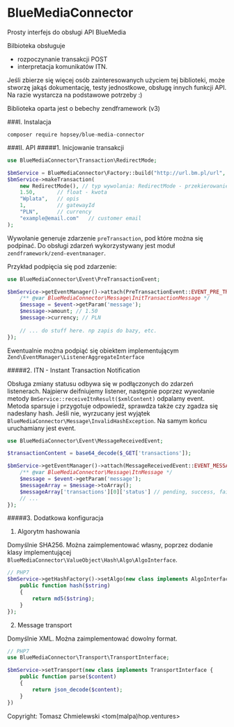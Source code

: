 BlueMediaConnector
==================
Prosty interfejs do obsługi API BlueMedia

Bilbioteka obsługuje 
- rozpoczynanie transakcji POST 
- interpretacja komunikatów ITN.

Jeśli zbierze się więcej osób zainteresowanych użyciem tej biblioteki, może stworzę jakąś dokumentację, testy jednostkowe,
obsługę innych funkcji API.
Na razie wystarcza na podstawowe potrzeby :)

Biblioteka oparta jest o bebechy zendframework (v3)

###I. Instalacja

```
composer require hopsey/blue-media-connector 
```

###II. API
#####1. Inicjowanie transakcji

```php
use BlueMediaConnector\Transaction\RedirectMode;

$bmService = BlueMediaConnector\Factory::build("http://url.bm.pl/url", 123456, "verySecretString");
$bmService->makeTransaction(
    new RedirectMode(), // typ wywolania: RedirectMode - przekierowanie, jest jeszcze wywołanie w tle, niezaimplemenotwane
    1.50,       // float - kwota
    "Wplata",   // opis
    1,          // gatewayId
    "PLN",      // currency
    "example@email.com"   // customer email
);
```
Wywołanie generuje zdarzenie ```preTransaction```, pod które można się podpinać. 
Do obsługi zdarzeń wykorzystywany jest moduł ```zendframework/zend-eventmanager```.

Przykład podpięcia się pod zdarzenie:

```php
use BlueMediaConnector\Event\PreTransactionEvent;

$bmService->getEventManager()->attach(PreTransactionEvent::EVENT_PRE_TRANSACTION, function (PreTransactionEvent $event) {
    /** @var BlueMediaConnector\Message\InitTransactionMessage */
    $message = $event->getParam('message');
    $message->amount; // 1.50
    $message->currency; // PLN
    
    // ... do stuff here. np zapis do bazy, etc.
});
```

Ewentualnie można podpiąć się obiektem implementującym ```Zend\EventManager\ListenerAggregateInterface```


#####2. ITN - Instant Transaction Notification

Obsługa zmiany statusu odbywa się w podłączonych do zdarzeń listenerach. Najpierw deifniujemy listener, następnie poprzez
wywołanie metody ```BmService::receiveItnResult($xmlContent)``` odpalamy event. Metoda sparsuje i przygotuje odpowiedź, sprawdza
także czy zgadza się nadesłany hash. Jeśli nie, wyrzucany jest wyjątek ```BlueMediaConnector\Message\InvalidHashException```. Na
samym końcu uruchamiany jest event.

```php
use BlueMediaConnector\Event\MessageReceivedEvent;

$transactionContent = base64_decode($_GET['transactions']);

$bmService->getEventManager()->attach(MessageReceivedEvent::EVENT_MESSAGE_RECEIVED, function (MessageReceivedEvent $event) {
    /** @var BlueMediaConnector\Message\ItnMessage */
    $message = $event->getParam('message');
    $messageArray = $message->toArray();
    $messageArray['transactions'][0]['status'] // pending, success, failure ...
    // ...
});
```
#####3. Dodatkowa konfiguracja

1. Algorytm hashowania

Domyślnie SHA256. Można zaimplementować własny, poprzez dodanie klasy implementującej ```BlueMediaConnector\ValueObject\Hash\Algo\AlgoInterface```.

```php
// PHP7
$bmService->getHashFactory()->setAlgo(new class implements AlgoInterface {
    public function hash($string)
    {
        return md5($string);
    }
});

```

2. Message transport

Domyślnie XML. Można zaimplementować dowolny format. 

```php
// PHP7
use BlueMediaConnector\Transport\TransportInterface;

$bmService->setTransport(new class implements TransportInterface {
    public function parse($content)
    {
        return json_decode($content);
    }
})
```

Copyright: Tomasz Chmielewski &lt;tom(malpa)hop.ventures&gt;
